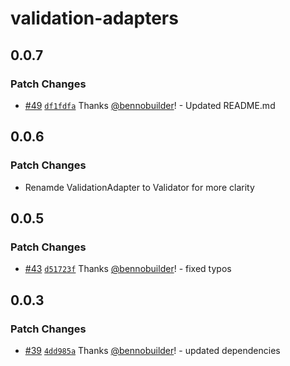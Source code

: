 # validation-adapters

## 0.0.7

### Patch Changes

- [#49](https://github.com/builder-group/monorepo/pull/49) [`df1fdfa`](https://github.com/builder-group/monorepo/commit/df1fdfa0971048452041354681b73f10b2908aa1) Thanks [@bennobuilder](https://github.com/bennobuilder)! - Updated README.md

## 0.0.6

### Patch Changes

- Renamde ValidationAdapter to Validator for more clarity

## 0.0.5

### Patch Changes

- [#43](https://github.com/builder-group/monorepo/pull/43) [`d51723f`](https://github.com/builder-group/monorepo/commit/d51723fdfb62347654e07e307a382e743f44bc52) Thanks [@bennobuilder](https://github.com/bennobuilder)! - fixed typos

## 0.0.3

### Patch Changes

- [#39](https://github.com/builder-group/monorepo/pull/39) [`4dd985a`](https://github.com/builder-group/monorepo/commit/4dd985a432a4197324792cb25d7df3c0f9ccc912) Thanks [@bennobuilder](https://github.com/bennobuilder)! - updated dependencies
